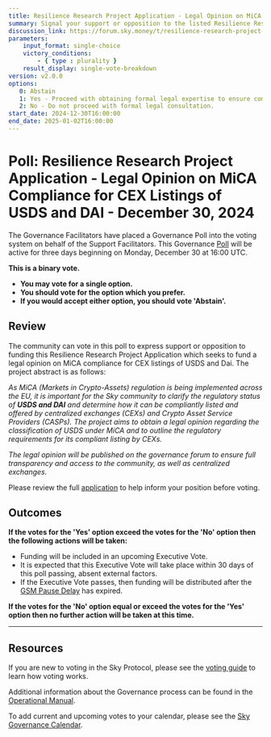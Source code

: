 ```yaml
---
title: Resilience Research Project Application - Legal Opinion on MiCA Compliance for CEX Listings of USDS and DAI - December 30, 2024
summary: Signal your support or opposition to the listed Resilience Research Project Application.
discussion_link: https://forum.sky.money/t/resilience-research-project-application-legal-opinion-on-mica-compliance-for-cex-listings-of-usds-and-dai/25759
parameters:
    input_format: single-choice
    victory_conditions:
        - { type : plurality }
    result_display: single-vote-breakdown
version: v2.0.0
options:
   0: Abstain
   1: Yes - Proceed with obtaining formal legal expertise to ensure compliance with MiCA.
   2: No - Do not proceed with formal legal consultation.
start_date: 2024-12-30T16:00:00
end_date: 2025-01-02T16:00:00
---
```

# Poll: Resilience Research Project Application - Legal Opinion on MiCA Compliance for CEX Listings of USDS and DAI - December 30, 2024

The Governance Facilitators have placed a Governance Poll into the voting system on behalf of the Support Facilitators. This Governance [Poll](https://sky-atlas.powerhouse.io/#A.1.9.1_Operational_Weekly_Cycle-b189fa17-57a9-4d4e-9780-0ce4efd94211%7C0db30308) will be active for three days beginning on Monday, December 30 at 16:00 UTC.

**This is a binary vote.**
- **You may vote for a single option.**
- **You should vote for the option which you prefer.**
- **If you would accept either option, you should vote 'Abstain'.**

## Review

The community can vote in this poll to express support or opposition to funding this Resilience Research Project Application which seeks to fund a legal opinion on MiCA compliance for CEX listings of USDS and Dai. The project abstract is as follows:

*As MiCA (Markets in Crypto-Assets) regulation is being implemented across the EU, it is important for the Sky community to clarify the regulatory status of **USDS and DAI** and determine how it can be compliantly listed and offered by centralized exchanges (CEXs) and Crypto Asset Service Providers (CASPs). The project aims to obtain a legal opinion regarding the classification of USDS under MiCA and to outline the regulatory requirements for its compliant listing by CEXs.*

*The legal opinion will be published on the governance forum to ensure full transparency and access to the community, as well as centralized exchanges.*

Please review the full [application](https://forum.sky.money/t/resilience-research-project-application-legal-opinion-on-mica-compliance-for-cex-listings-of-usds-and-dai/25759) to help inform your position before voting.

## Outcomes

**If the votes for the 'Yes' option exceed the votes for the 'No' option then the following actions will be taken:**
* Funding will be included in an upcoming Executive Vote.
* It is expected that this Executive Vote will take place within 30 days of this poll passing, absent external factors.
* If the Executive Vote passes, then funding will be distributed after the [GSM Pause Delay](https://sky-atlas.powerhouse.io/#A.1.8.2.1_Pause_Delay-a98b8227-95f6-4711-9d8d-f52cbc6ad2d0%7C0db30758e055) has expired.

**If the votes for the 'No' option equal or exceed the votes for the 'Yes' option then no further action will be taken at this time.**

---

## Resources

If you are new to voting in the Sky Protocol, please see the [voting guide](https://manual.makerdao.com/governance/voting-in-makerdao/on-chain-governance) to learn how voting works.

Additional information about the Governance process can be found in the [Operational Manual](https://manual.makerdao.com).

To add current and upcoming votes to your calendar, please see the [Sky Governance Calendar](https://manual.makerdao.com/makerdao/calendars/governance-calendar).

